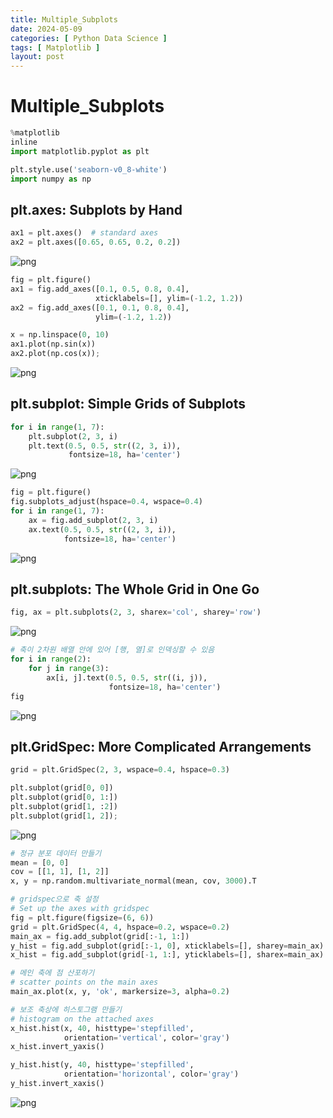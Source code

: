 ```yaml
---
title: Multiple_Subplots
date: 2024-05-09
categories: [ Python Data Science ]
tags: [ Matplotlib ]
layout: post
---
```


# Multiple_Subplots

```python
%matplotlib
inline
import matplotlib.pyplot as plt

plt.style.use('seaborn-v0_8-white')
import numpy as np
```

## plt.axes: Subplots by Hand

```python
ax1 = plt.axes()  # standard axes
ax2 = plt.axes([0.65, 0.65, 0.2, 0.2])
```

![png](Multiple_Subplots_files/Multiple_Subplots_3_0.png)

```python
fig = plt.figure()
ax1 = fig.add_axes([0.1, 0.5, 0.8, 0.4],
                   xticklabels=[], ylim=(-1.2, 1.2))
ax2 = fig.add_axes([0.1, 0.1, 0.8, 0.4],
                   ylim=(-1.2, 1.2))

x = np.linspace(0, 10)
ax1.plot(np.sin(x))
ax2.plot(np.cos(x));
```

![png](Multiple_Subplots_files/Multiple_Subplots_4_0.png)

## plt.subplot: Simple Grids of Subplots

```python
for i in range(1, 7):
    plt.subplot(2, 3, i)
    plt.text(0.5, 0.5, str((2, 3, i)),
             fontsize=18, ha='center')
```

![png](Multiple_Subplots_files/Multiple_Subplots_6_0.png)

```python
fig = plt.figure()
fig.subplots_adjust(hspace=0.4, wspace=0.4)
for i in range(1, 7):
    ax = fig.add_subplot(2, 3, i)
    ax.text(0.5, 0.5, str((2, 3, i)),
            fontsize=18, ha='center')
```

![png](Multiple_Subplots_files/Multiple_Subplots_7_0.png)

## plt.subplots: The Whole Grid in One Go

```python
fig, ax = plt.subplots(2, 3, sharex='col', sharey='row')
```

![png](Multiple_Subplots_files/Multiple_Subplots_9_0.png)

```python
# 축이 2차원 배열 안에 있어 [행, 열]로 인덱싱할 수 있음
for i in range(2):
    for j in range(3):
        ax[i, j].text(0.5, 0.5, str((i, j)),
                      fontsize=18, ha='center')
fig
```

![png](Multiple_Subplots_files/Multiple_Subplots_10_0.png)

## plt.GridSpec: More Complicated Arrangements

```python
grid = plt.GridSpec(2, 3, wspace=0.4, hspace=0.3)

plt.subplot(grid[0, 0])
plt.subplot(grid[0, 1:])
plt.subplot(grid[1, :2])
plt.subplot(grid[1, 2]);
```

![png](Multiple_Subplots_files/Multiple_Subplots_12_0.png)

```python
# 정규 분포 데이터 만들기
mean = [0, 0]
cov = [[1, 1], [1, 2]]
x, y = np.random.multivariate_normal(mean, cov, 3000).T

# gridspec으로 축 설정
# Set up the axes with gridspec
fig = plt.figure(figsize=(6, 6))
grid = plt.GridSpec(4, 4, hspace=0.2, wspace=0.2)
main_ax = fig.add_subplot(grid[:-1, 1:])
y_hist = fig.add_subplot(grid[:-1, 0], xticklabels=[], sharey=main_ax)
x_hist = fig.add_subplot(grid[-1, 1:], yticklabels=[], sharex=main_ax)

# 메인 축에 점 산포하기
# scatter points on the main axes
main_ax.plot(x, y, 'ok', markersize=3, alpha=0.2)

# 보조 축상에 히스토그램 만들기
# histogram on the attached axes
x_hist.hist(x, 40, histtype='stepfilled',
            orientation='vertical', color='gray')
x_hist.invert_yaxis()

y_hist.hist(y, 40, histtype='stepfilled',
            orientation='horizontal', color='gray')
y_hist.invert_xaxis()
```

![png](Multiple_Subplots_files/Multiple_Subplots_13_0.png)
    

